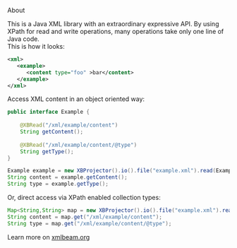 About

 This is a Java XML library with an extraordinary expressive API. 
 By using XPath for read and write operations, many operations take only one line of Java code.   
 This is how it looks:

```XML
<xml>
   <example>
      <content type="foo" >bar</content>
   </example>
</xml>
```

Access XML content in an object oriented way:
```Java
public interface Example {
 
    @XBRead("/xml/example/content")
    String getContent();
 
    @XBRead("/xml/example/content/@type")
    String getType();
}

Example example = new XBProjector().io().file("example.xml").read(Example.class);
String content = example.getContent();
String type = example.getType();
```

Or, direct access via XPath enabled collection types:
```Java
Map<String,String> map = new XBProjector().io().file("example.xml").readAsMapOf(String.class);
String content = map.get("/xml/example/content");
String type = map.get("/xml/example/content/@type");
```

Learn more on [xmlbeam.org](https://xmlbeam.org)